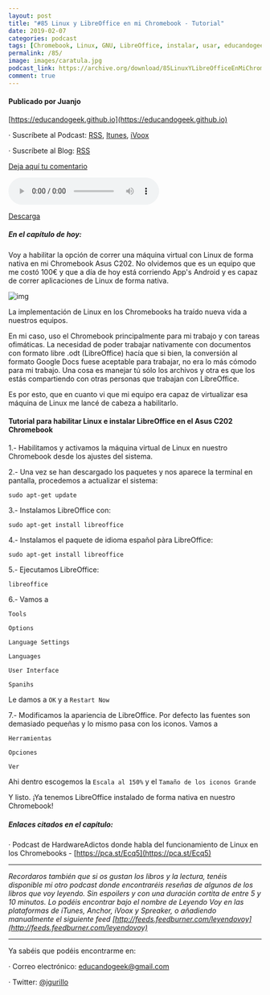 ```yaml
---
layout: post
title: "#85 Linux y LibreOffice en mi Chromebook - Tutorial"
date: 2019-02-07
categories: podcast
tags: [Chromebook, Linux, GNU, LibreOffice, instalar, usar, educandogeek, podcast]
permalink: /85/
image: images/caratula.jpg
podcast_link: https://archive.org/download/85LinuxYLibreOfficeEnMiChromebook/85%20Linux%20y%20LibreOffice%20en%20mi%20Chromebook.mp3
comment: true
---
```


#### Publicado por Juanjo

[https://educandogeek.github.io](https://educandogeek.github.io)

· Suscríbete al Podcast: [RSS](http://feeds.feedburner.com/educandogeek), [Itunes](https://itunes.apple.com/es/podcast/educando-geek/id1110060146?mt=2), [iVoox](https://www.ivoox.com/podcast-educando-geek_sq_f1580544_1.html)

· Suscríbete al Blog: [RSS](http://feeds.feedburner.com/educandogeekblog)

[Deja aquí tu comentario](https://educandogeek.github.io/85/)

<audio controls>
  <source src="{{ page.podcast_link }}" type="audio/mp3">
</audio>


[Descarga][Mp3]





##### En el capítulo de hoy:


Voy a habilitar la opción de correr una máquina virtual con Linux de forma nativa en mi Chromebook Asus C202. No olvidemos que es un equipo que me costó 100€ y que a día de hoy está corriendo App's Android y es capaz de correr aplicaciones de Linux de forma nativa.


![img](https://i.imgur.com/CPrnlzM.png)


La implementación de Linux en los Chromebooks ha traído nueva vida a nuestros equipos.

En mi caso, uso el Chromebook principalmente para mi trabajo y con tareas ofimáticas. La necesidad de poder trabajar nativamente con documentos con formato libre .odt (LibreOffice) hacía que si bien, la conversión al formato Google Docs fuese aceptable para trabajar, no era lo más cómodo para mi trabajo. Una cosa es manejar tú sólo los archivos y otra es que los estás compartiendo con otras personas que trabajan con LibreOffice.

Es por esto, que en cuanto vi que mi equipo era capaz de virtualizar esa máquina de Linux me lancé de cabeza a habilitarlo.


#### Tutorial para habilitar Linux e instalar LibreOffice en el Asus C202 Chromebook


1.- Habilitamos y activamos la máquina virtual de Linux en nuestro Chromebook desde los ajustes del sistema.

2.- Una vez se han descargado los paquetes y nos aparece la terminal en pantalla, procedemos a actualizar el sistema:

```
sudo apt-get update
```

3.- Instalamos LibreOffice con:

```
sudo apt-get install libreoffice
```

4.- Instalamos el paquete de idioma español pàra LibreOffice:

```
sudo apt-get install libreoffice
```

5.- Ejecutamos LibreOffice:

```
libreoffice
```

6.- Vamos a 

`Tools`

`Options`

`Language Settings`

`Languages`

`User Interface`

`Spanihs`

Le damos a `OK` y a `Restart Now`


7.- Modificamos la apariencia de LibreOffice. Por defecto las fuentes son demasiado pequeñas y lo mismo pasa con los iconos. Vamos a


`Herramientas`

`Opciones`

`Ver`

Ahi dentro escogemos la `Escala al 150%` y el `Tamaño de los iconos Grande`


Y listo. ¡Ya tenemos LibreOffice instalado de forma nativa en nuestro Chromebook!







##### Enlaces citados en el capítulo:


· Podcast de HardwareAdictos donde habla del funcionamiento de Linux en los Chromebooks - [https://pca.st/Ecq5](https://pca.st/Ecq5)



_______________

*Recordaros también que si os gustan los libros y la lectura, tenéis disponible mi otro podcast donde encontraréis reseñas de algunos de los libros que voy leyendo. Sin espoilers y con una duración cortita de entre 5 y 10 minutos. Lo podéis encontrar bajo el nombre de Leyendo Voy en las plataformas de iTunes, Anchor, iVoox y Spreaker, o añadiendo manualmente el siguiente feed [http://feeds.feedburner.com/leyendovoy](http://feeds.feedburner.com/leyendovoy)*






_______________

Ya sabéis que podéis encontrarme en:

· Correo electrónico: [educandogeek@gmail.com](mailto:educandogeek@gmail.com)

· Twitter: [@jgurillo](https://twitter.com/jgurillo)



[Mp3]: https://archive.org/download/85LinuxYLibreOfficeEnMiChromebook/85%20Linux%20y%20LibreOffice%20en%20mi%20Chromebook.mp3